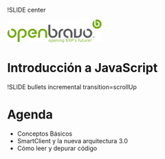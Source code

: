 !SLIDE center 

![oblogo](ob-logo.gif)
# Introducción a JavaScript #

!SLIDE bullets incremental transition=scrollUp

# Agenda #

* Conceptos Básicos
* SmartClient y la nueva arquitectura 3.0
* Cómo leer y depurar código

